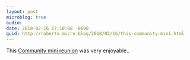 ```yaml
---
layout: post
microblog: true
audio: 
date: 2018-02-16 17:10:08 -0600
guid: http://roberto.micro.blog/2018/02/16/this-community-mini.html
---
```

This [Community mini reunion](https://www.youtube.com/watch?v=bjU2uSod-ow) was very enjoyable..
